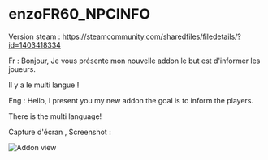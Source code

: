 # enzoFR60_NPCINFO

Version steam : https://steamcommunity.com/sharedfiles/filedetails/?id=1403418334

Fr : 
Bonjour, Je vous présente mon nouvelle addon le but est d'informer les joueurs.

Il y a le multi langue !

Eng : 
Hello, I present you my new addon the goal is to inform the players.

There is the multi language!

Capture d'écran , Screenshot :
<p><img src="https://media.discordapp.net/attachments/445207659235508226/453543681258160128/20180605150014_1.jpg?width=993&height=559" alt="Addon view" data-canonical-src="https://media.discordapp.net/attachments/445207659235508226/453543681258160128/20180605150014_1.jpg?width=993&height=559?width=841&height=474" style="max-width:100%;"></p>
